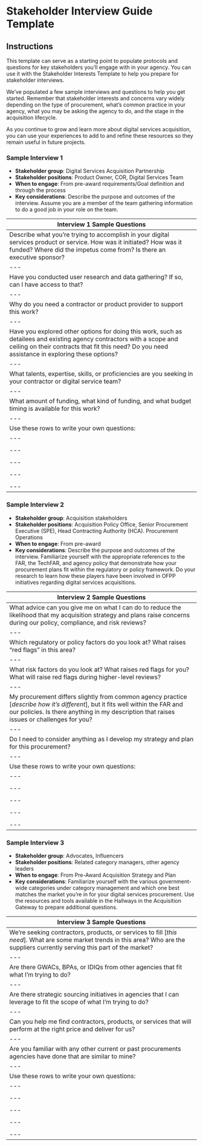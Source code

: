 # Stakeholder Interview Guide Template

## Instructions

This template can serve as a starting point to populate protocols and questions for key stakeholders you’ll engage with in your agency. You can use it with the Stakeholder Interests Template to help you prepare for stakeholder interviews.

We’ve populated a few sample interviews and questions to help you get started. Remember that stakeholder interests and concerns vary widely depending on the type of procurement, what’s common practice in your agency, what you may be asking the agency to do, and the stage in the acquisition lifecycle.

As you continue to grow and learn more about digital services acquisition, you can use your experiences to add to and refine these resources so they remain useful in future projects.

### Sample Interview 1

- **Stakeholder group**: Digital Services Acquisition Partnership
- **Stakeholder positions**: Product Owner, COR, Digital Services Team
- **When to engage**: From pre-award requirements/Goal definition and through the process
- **Key considerations**: Describe the purpose and outcomes of the interview. Assume you are a member of the team gathering information to do a good job in your role on the team.

| **Interview 1 Sample Questions** |
| --- |
| Describe what you’re trying to accomplish in your digital services product or service. How was it initiated? How was it funded? Where did the impetus come from? Is there an executive sponsor? |
| --- |
| Have you conducted user research and data gathering? If so, can I have access to that? |
| --- |
| Why do you need a contractor or product provider to support this work? |
| --- |
| Have you explored other options for doing this work, such as detailees and existing agency contractors with a scope and ceiling on their contracts that fit this need? Do you need assistance in exploring these options? |
| --- |
| What talents, expertise, skills, or proficiencies are you seeking in your contractor or digital service team? |
| --- |
| What amount of funding, what kind of funding, and what budget timing is available for this work? |
| --- |
| Use these rows to write your own questions: |
| --- |
|     |
| --- |
|     |
| --- |
|     |
| --- |
|     |
| --- |

### Sample Interview 2

- **Stakeholder group**: Acquisition stakeholders
- **Stakeholder positions**: Acquisition Policy Office, Senior Procurement Executive (SPE), Head Contracting Authority (HCA). Procurement Operations
- **When to engage**: From pre-award
- **Key considerations**: Describe the purpose and outcomes of the interview. Familiarize yourself with the appropriate references to the FAR, the TechFAR, and agency policy that demonstrate how your procurement plans fit within the regulatory or policy framework. Do your research to learn how these players have been involved in OFPP initiatives regarding digital services acquisitions.

| **Interview 2 Sample Questions** |
| --- |
| What advice can you give me on what I can do to reduce the likelihood that my acquisition strategy and plans raise concerns during our policy, compliance, and risk reviews? |
| --- |
| Which regulatory or policy factors do you look at? What raises “red flags” in this area? |
| --- |
| What risk factors do you look at? What raises red flags for you? What will raise red flags during higher-level reviews? |
| --- |
| My procurement differs slightly from common agency practice \[_describe how it’s different_\], but it fits well within the FAR and our policies. Is there anything in my description that raises issues or challenges for you? |
| --- |
| Do I need to consider anything as I develop my strategy and plan for this procurement? |
| --- |
| Use these rows to write your own questions: |
| --- |
|     |
| --- |
|     |
| --- |
|     |
| --- |
|     |
| --- |

### Sample Interview 3

- **Stakeholder group**: Advocates, Influencers
- **Stakeholder positions**: Related category managers, other agency leaders
- **When to engage**: From Pre-Award Acquisition Strategy and Plan
- **Key considerations**: Familiarize yourself with the various government-wide categories under category management and which one best matches the market you’re in for your digital services procurement. Use the resources and tools available in the Hallways in the Acquisition Gateway to prepare additional questions.

| **Interview 3 Sample Questions** |
| --- |
| We’re seeking contractors, products, or services to fill \[_this need_\]. What are some market trends in this area? Who are the suppliers currently serving this part of the market? |
| --- |
| Are there GWACs, BPAs, or IDIQs from other agencies that fit what I’m trying to do? |
| --- |
| Are there strategic sourcing initiatives in agencies that I can leverage to fit the scope of what I’m trying to do? |
| --- |
| Can you help me find contractors, products, or services that will perform at the right price and deliver for us? |
| --- |
| Are you familiar with any other current or past procurements agencies have done that are similar to mine? |
| --- |
| Use these rows to write your own questions: |
| --- |
|     |
| --- |
|     |
| --- |
|     |
| --- |
|     |
| --- |
